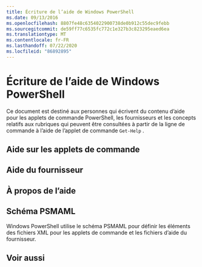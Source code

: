```yaml
---
title: Écriture de l’aide de Windows PowerShell
ms.date: 09/13/2016
ms.openlocfilehash: 8807fe48c6354022900738de0b912c55dec9febb
ms.sourcegitcommit: de59ff77c6535fc772c1e327b3c823295eaed6ea
ms.translationtype: MT
ms.contentlocale: fr-FR
ms.lasthandoff: 07/22/2020
ms.locfileid: "86892895"
---
```

# <a name="writing-windows-powershell-help"></a>Écriture de l’aide de Windows PowerShell

Ce document est destiné aux personnes qui écrivent du contenu d’aide pour les applets de commande PowerShell, les fournisseurs et les concepts relatifs aux rubriques qui peuvent être consultées à partir de la ligne de commande à l’aide de l’applet de commande `Get-Help` .

## <a name="cmdlet-help"></a>Aide sur les applets de commande

## <a name="provider-help"></a>Aide du fournisseur

## <a name="about-help"></a>À propos de l’aide

## <a name="psmaml-schema"></a>Schéma PSMAML

 Windows PowerShell utilise le schéma PSMAML pour définir les éléments des fichiers XML pour les applets de commande et les fichiers d’aide du fournisseur.

## <a name="see-also"></a>Voir aussi
